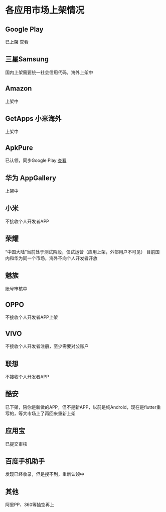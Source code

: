 # 各应用市场上架情况


## Google Play
  已上架 [查看](https://play.google.com/store/apps/details?id=com.zhao.withu)

## 三星Samsung
  国内上架需要统一社会信用代码，海外上架中

## Amazon
  上架中

## GetApps 小米海外
  上架中
  
## ApkPure
  已认领，同步Google Play [查看](https://apkpure.com/bene/com.zhao.withu)

## 华为 AppGallery
  上架中

## 小米
  不接收个人开发者APP

## 荣耀 
  “中国大陆”当前处于测试阶段，仅试运营（应用上架，外部用户不可见）
  目前国内和华为同一个市场，海外不向个人开发者开放

## 魅族
  账号审核中
  
## OPPO
  不接收个人开发者APP上架

## VIVO
  不接收个人开发者注册，至少需要对公账户

## 联想
  不接收个人开发者APP

## 酷安
  已下架，陪你是新做的APP，但不是新APP，以前是纯Android，现在是flutter重写的，等大市场上了再回来重新上架
  
## 应用宝
  已提交审核

## 百度手机助手
  发现已经收录，但是搜不到，重新认领中

## 其他
  阿里PP、360等抽空再上
